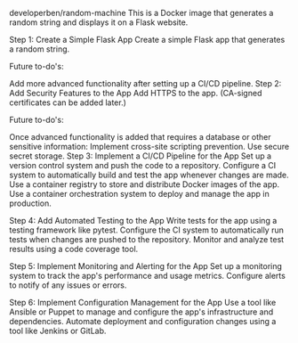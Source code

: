developerben/random-machine
This is a Docker image that generates a random string and displays it on a Flask website. 


Step 1: Create a Simple Flask App
Create a simple Flask app that generates a random string.

Future to-do's:

Add more advanced functionality after setting up a CI/CD pipeline.
Step 2: Add Security Features to the App
Add HTTPS to the app. (CA-signed certificates can be added later.)

Future to-do's:

Once advanced functionality is added that requires a database or other sensitive information:
Implement cross-site scripting prevention.
Use secure secret storage.
Step 3: Implement a CI/CD Pipeline for the App
Set up a version control system and push the code to a repository. Configure a CI system to automatically build and test the app whenever changes are made. Use a container registry to store and distribute Docker images of the app. Use a container orchestration system to deploy and manage the app in production.

Step 4: Add Automated Testing to the App
Write tests for the app using a testing framework like pytest. Configure the CI system to automatically run tests when changes are pushed to the repository. Monitor and analyze test results using a code coverage tool.

Step 5: Implement Monitoring and Alerting for the App
Set up a monitoring system to track the app's performance and usage metrics. Configure alerts to notify of any issues or errors.

Step 6: Implement Configuration Management for the App
Use a tool like Ansible or Puppet to manage and configure the app's infrastructure and dependencies. Automate deployment and configuration changes using a tool like Jenkins or GitLab.

